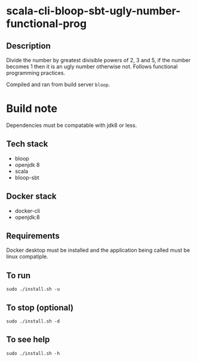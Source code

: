 # scala-cli-bloop-sbt-ugly-number-functional-prog

## Description
Divide the number by greatest divisible powers of
2, 3 and 5, if the number becomes 1 then it is an
ugly number otherwise not.
Follows functional programming practices.

Compiled and ran from build server `bloop`.

# Build note
Dependencies must be compatable with jdk8 or less.

## Tech stack
- bloop
- openjdk 8
- scala
- bloop-sbt

## Docker stack
- docker-cli
- openjdk:8

## Requirements
Docker desktop must be installed and the application
being called must be linux compatiple.

## To run
`sudo ./install.sh -u`

## To stop (optional)
`sudo ./install.sh -d`

## To see help
`sudo ./install.sh -h`
